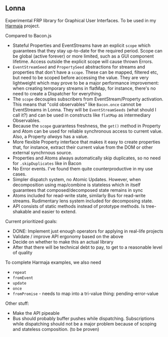 ## Lonna

Experimental FRP library for Graphical User Interfaces. To be used in my [Harmaja](https://github.com/raimohanska/harmaja) project.

Compared to Bacon.js

- Stateful Properties and EventStreams have an explicit `scope` which guarantees that they stay up-to-date for the required period. Scope can be global (active forever) or more limited, such as a GUI component lifetime. Access outside the explicit scope will cause thrown Errors.
- `EventStreamSeed` and `PropertySeed` abstractions for streams and properties that don't have a `scope`. These can be mapped, filtered etc, but need to be scoped before accessing the value. They are very lightweight which may prove to be a major performance improvement: when creating temporary streams in flatMap, for instance, there's no need to create a Dispatcher for everything.
- The `scope` decouples subscribers from EventStream/Property activation. This means that "cold observables" like `Bacon.once` cannot be EventStreams in Lonna. They will be `EventStreamSeeds` (what should I call it?) and can be used in constructs like `flatMap` as intermediary Observables.
- Because the `scope` guarantess freshness, the `get()` method in Property and Atom can be used for reliable synchronous access to current value. Also, a Property *always* has a value.
- More flexible Property interface that makes it easy to create properties that, for instance, extract their current value from the DOM or other external synchrnous source. 
- Properties and Atoms always automatically skip duplicates, so no need for `.skipDuplicates` like in Bacon
- No Error events. I've found them quite counterproductive in my use cases. 
- Simpler dispatch system, no Atomic Updates. However, when decomposition using map/combine is stateless which in itself guarantees that composed/decomposed state remains in sync
- Atoms included for read-write state, similarly Bus for read-write streams. Rudimentary lens system included for decomposing state.
- API consists of static methods instead of prototype methods. Is tree-shakable and easier to extend.

Current prioritized goals:

- DONE: Implement just enough operators for applying in real-life projects
- Validate / improve API ergonomy based on the above
- Decide on whether to make this an actual library
- After that there will be technical debt to pay, to get to a reasonable level of quality

To complete Harmaja examples, we also need

- `repeat`
- `fromEvent`
- `update`
- `once`
- `fromPromise` - needs to map into a tri-value thing: pending-error-value

Other stuff:

- Make the API pipeable
- Bus should probably buffer pushes while dispatching. Subscriptions while dispatching should not be a major problem because of scoping and stateless composition. (to be proven)
